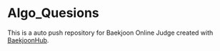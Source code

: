 # Algo_Quesions
This is a auto push repository for Baekjoon Online Judge created with [BaekjoonHub](https://github.com/BaekjoonHub/BaekjoonHub).
